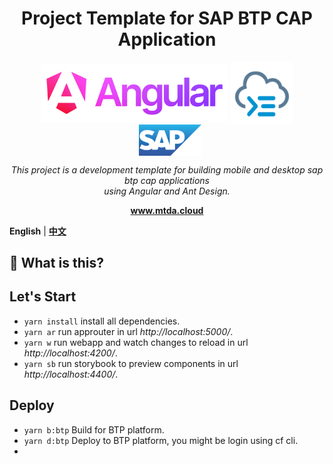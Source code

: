 <h1 align="center">Project Template for SAP BTP CAP Application</h1>

<p align="center">
    <a href="https://angular.dev/"><img alt="angular-logo" width="300px" valign="middle" src="../docs/images/angular_wordmark_gradient.png"></a> 
  <a href="https://angular.dev/"><img alt="angular-logo" width="100px" valign="middle" src="../docs/images/cap.svg"></a> <a href="https://experience.sap.com/fiori-design-web/"><img width="100px" valign="middle" style="margin-left: 10px;" src="../docs/images/sap.png"></a>
</p>
<p align="center">
  <em>This project is a development template for building mobile and desktop sap btp cap applications
    <br> using Angular and Ant Design.</em>
  <br>
</p>

<p align="center">
  <a href="https://www.mtda.cloud/en/sap/"><strong>www.mtda.cloud</strong></a>
  <br>
</p>

**English** | [**中文**](./README_zh.md)

## 🌟 What is this?

## Let's Start

- `yarn install` install all dependencies.
- `yarn ar` run approuter in url *http://localhost:5000/*.
- `yarn w` run webapp and watch changes to reload in url *http://localhost:4200/*.
- `yarn sb` run storybook to preview components in url *http://localhost:4400/*.

## Deploy

- `yarn b:btp` Build for BTP platform.
- `yarn d:btp` Deploy to BTP platform, you might be login using cf cli.
- 